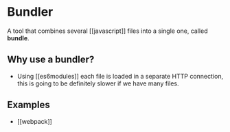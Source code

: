 # Bundler
A tool that combines several [[javascript]] files into a single one, called **bundle**.

## Why use a bundler?
* Using [[es6modules]] each file is loaded in a separate HTTP connection, this is going to be definitely slower if we have many files.

## Examples
* [[webpack]]
